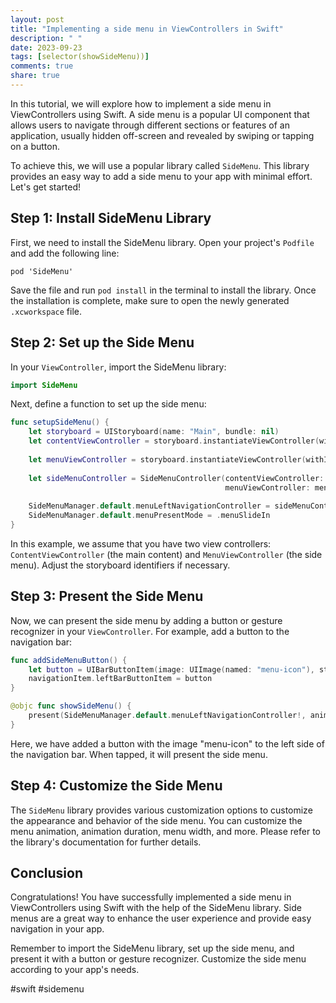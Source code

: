 ```yaml
---
layout: post
title: "Implementing a side menu in ViewControllers in Swift"
description: " "
date: 2023-09-23
tags: [selector(showSideMenu))]
comments: true
share: true
---
```


In this tutorial, we will explore how to implement a side menu in ViewControllers using Swift. A side menu is a popular UI component that allows users to navigate through different sections or features of an application, usually hidden off-screen and revealed by swiping or tapping on a button.

To achieve this, we will use a popular library called `SideMenu`. This library provides an easy way to add a side menu to your app with minimal effort. Let's get started!

## Step 1: Install SideMenu Library

First, we need to install the SideMenu library. Open your project's `Podfile` and add the following line:

```
pod 'SideMenu'
```

Save the file and run `pod install` in the terminal to install the library. Once the installation is complete, make sure to open the newly generated `.xcworkspace` file.

## Step 2: Set up the Side Menu

In your `ViewController`, import the SideMenu library:

```swift
import SideMenu
```

Next, define a function to set up the side menu:

```swift
func setupSideMenu() {
    let storyboard = UIStoryboard(name: "Main", bundle: nil)
    let contentViewController = storyboard.instantiateViewController(withIdentifier: "ContentViewController")
    
    let menuViewController = storyboard.instantiateViewController(withIdentifier: "MenuViewController")
    
    let sideMenuController = SideMenuController(contentViewController: contentViewController,
                                                menuViewController: menuViewController)
    
    SideMenuManager.default.menuLeftNavigationController = sideMenuController
    SideMenuManager.default.menuPresentMode = .menuSlideIn
}
```

In this example, we assume that you have two view controllers: `ContentViewController` (the main content) and `MenuViewController` (the side menu). Adjust the storyboard identifiers if necessary.

## Step 3: Present the Side Menu

Now, we can present the side menu by adding a button or gesture recognizer in your `ViewController`. For example, add a button to the navigation bar:

```swift
func addSideMenuButton() {
    let button = UIBarButtonItem(image: UIImage(named: "menu-icon"), style: .plain, target: self, action: #selector(showSideMenu))
    navigationItem.leftBarButtonItem = button
}

@objc func showSideMenu() {
    present(SideMenuManager.default.menuLeftNavigationController!, animated: true, completion: nil)
}
```

Here, we have added a button with the image "menu-icon" to the left side of the navigation bar. When tapped, it will present the side menu.

## Step 4: Customize the Side Menu

The `SideMenu` library provides various customization options to customize the appearance and behavior of the side menu. You can customize the menu animation, animation duration, menu width, and more. Please refer to the library's documentation for further details.

## Conclusion

Congratulations! You have successfully implemented a side menu in ViewControllers using Swift with the help of the SideMenu library. Side menus are a great way to enhance the user experience and provide easy navigation in your app.

Remember to import the SideMenu library, set up the side menu, and present it with a button or gesture recognizer. Customize the side menu according to your app's needs.

#swift #sidemenu